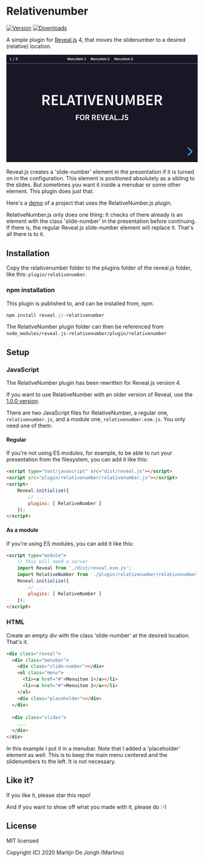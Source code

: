 # Relativenumber

[![Version](https://img.shields.io/npm/v/reveal.js-relativenumber)](#) [![Downloads](https://img.shields.io/npm/dt/reveal.js-relativenumber)](https://github.com/Martinomagnifico/reveal.js-relativenumber/archive/refs/heads/master.zip)

A simple plugin for [Reveal.js](https://revealjs.com) 4, that moves the slidenumber to a desired (relative) location. 

[![Screenshot](screenshot.png)](https://martinomagnifico.github.io/reveal.js-relativenumber/demo.html)

Reveal.js creates a 'slide-number' element in the presentation if it is turned on in the configuration. This element is positioned absolutely as a sibling to the slides. But sometimes you want it inside a menubar or some other element. This plugin does just that.

Here's a [demo](https://martinomagnifico.github.io/reveal.js-relativenumber/demo.html) of a project that uses the RelativeNumber.js plugin.

RelativeNumber.js only does one thing: It checks of there already is an element with the class 'slide-number' in the presentation before continuing. If there is, the regular Reveal.js slide-number element will replace it. That's all there is to it.



## Installation

Copy the relativenumber folder to the plugins folder of the reveal.js folder, like this: `plugin/relativenumber`.


### npm installation

This plugin is published to, and can be installed from, npm.

```javascript
npm install reveal.js-relativenumber
```
The RelativeNumber plugin folder can then be referenced from `node_modules/reveal.js-relativenumber/plugin/relativenumber `



## Setup

### JavaScript

The RelativeNumber plugin has been rewritten for Reveal.js version 4.

If you want to use RelativeNumber with an older version of Reveal, use the [1.0.0 version](https://github.com/Martinomagnifico/reveal.js-relativenumber/releases).

There are two JavaScript files for RelativeNumber, a regular one, `relativenumber.js`, and a module one, `relativenumber.esm.js`. You only need one of them:


#### Regular 
If you're not using ES modules, for example, to be able to run your presentation from the filesystem, you can add it like this:

```html
<script type="text/javascript" src="dist/reveal.js"></script>
<script src="plugin/relativenumber/relativenumber.js"></script>
<script>
	Reveal.initialize({
		// ...
		plugins: [ RelativeNumber ]
	});
</script>
```

#### As a module 
If you're using ES modules, you can add it like this:

```html
<script type="module">
	// This will need a server
	import Reveal from './dist/reveal.esm.js';
	import RelativeNumber from './plugin/relativenumber/relativenumber.js';
	Reveal.initialize({
		// ...
		plugins: [ RelativeNumber ]
	});
</script>
```


### HTML

Create an empty div with the class 'slide-number' at the desired location. That's it.

```html
<div class="reveal">
  <div class="menubar">
    <div class="slide-number"></div>
    <ul class="menu">
      <li><a href="#">Menuitem 1</a></li>
      <li><a href="#">Menuitem 2</a></li>
    </ul>
    <div class="placeholder"></div>
  </div>
 
  <div class="slides">
    ...
  </div>
</div>
```

In this example I put it in a menubar. Note that I added a 'placeholder' element as well. This is to keep the main menu centered and the slidenumbers to the left. It is not necessary.


## Like it?

If you like it, please star this repo! 

And if you want to show off what you made with it, please do :-)



## License
MIT licensed

Copyright (C) 2020 Martijn De Jongh (Martino)

